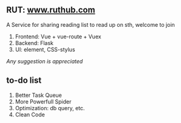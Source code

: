 ## RUT:  www.ruthub.com
A Service for sharing reading list to read up on sth, welcome to join 

1. Frontend: Vue + vue-route + Vuex  
2. Backend: Flask 
3. UI: element, CSS-stylus

*Any suggestion is appreciated*

## to-do list
1. Better Task Queue
2. More Powerfull Spider
3. Optimization: db query, etc.
4. Clean Code